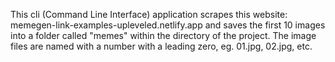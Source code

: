 This cli (Command Line Interface) application scrapes this website:
memegen-link-examples-upleveled.netlify.app
and saves the first 10 images into a folder called "memes" within the directory of the project. The image files are named with a number with a leading zero, eg. 01.jpg, 02.jpg, etc.
